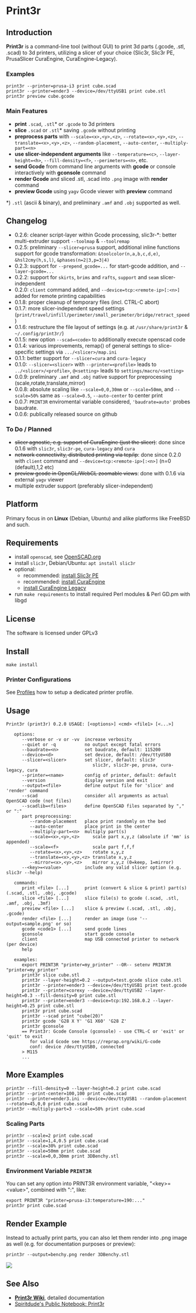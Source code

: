 # Print3r

## Introduction

**Print3r** is a command-line tool (without GUI) to print 3d parts (.gcode, .stl, .scad) to 3d printers, utilizing a slicer of your choice (Slic3r, Slic3r PE, PrusaSlicer CuraEngine, CuraEngine-Legacy).

### Examples
```
print3r --printer=prusa-i3 print cube.scad
print3r --printer=ender3 --device=/dev/ttyUSB1 print cube.stl
print3r preview cube.gcode
```

### Main Features
- **print** `.scad`, `.stl`\* or `.gcode` to 3d printers
- **slice** `.scad` or `.stl`\* saving `.gcode` without printing
- **preprocess parts** with `--scale=<x>,<y>,<z>`, `--rotate=<x>,<y>,<z>`, `--translate=<x>,<y>,<z>`, `--random-placement`, `--auto-center`, `--multiply-part=<n>`
- **use slicer-independent arguments** like `--temperature=<c>`, `--layer-height=<h>`, `--fill-density=<f>`, `--perimeters=<n>`, etc.
- **send Gcode** from command line arguments with **gcode** or console interactively with **gconsole** command
- **render Gcode** and sliced .stl, .scad into `.png` image with **render** command
- **preview Gcode** using `yagv` Gcode viewer with **preview** command

\*) `.stl` (ascii & binary), and preliminary `.amf` and `.obj` supported as well.

## Changelog
- 0.2.6: cleaner script-layer within Gcode processing, slic3r-*: better multi-extruder support `--toolmap` & `--toolremap`
- 0.2.5: preliminary `--slicer=prusa` support, additional inline functions support for gcode transformation: `&toolcolor(n,a,b,c,d,e)`, `&hsl2cmy(h,s,l)`, `&phases(n=2|3,p=3|4)`
- 0.2.3: support for `--prepend_gcode=...` for start-gcode addition, and `--layer-gcode=...`
- 0.2.2: support for `skirts`, `brims` and `rafts`, `support` and `seam` slicer-independent
- 0.2.0: `client` command added, and `--device=tcp:<remote-ip>[:<n>]` added for remote printing capabilities
- 0.1.8: proper cleanup of temporary files (incl. CTRL-C abort)
- 0.1.7: more slicer-independent speed settings (`print/travel/infill/perimeter/small_perimeter/bridge/retract_speed`)
- 0.1.6: restructure the file layout of settings (e.g. at `/usr/share/print3r` & `~/.config/print3r/`) 
- 0.1.5: new option `--scad=<code>` to additionally execute openscad code
- 0.1.4: various improvements, remap() of general settings to slice-specific settings via `.../<slicer>/map.ini`
- 0.1.1: better support for `--slicer=cura` and `cura-legacy`
- 0.1.0: `--slicer=<slicer>` with `--printer=<profile>` leads to `../<slicer>/<profile>`, `@<setting>` leads to `settings/macro/<setting>`
- 0.0.9: preliminary `.amf` and `.obj` native support for preprocessing (scale,rotate,translate,mirror)
- 0.0.8: absolute scaling like `--scale=0,0,30mm` or `--scale=50mm`, and `--scale=50%` same as `--scale=0.5`, `--auto-center` to center print
- 0.0.7: `PRINT3R` enviromental variable considered, `'baudrate=auto'` probes baudrate.
- 0.0.6: publically released source on github

### To Do / Planned
- ~~slicer agnostic, e.g. support of CuraEngine (just the slicer)~~: done since 0.1.6 with `slic3r`, `slic3r-pe`, `cura-legacy` and `cura`
- ~~network connectivity, distributed printing via tcp/ip~~: done since 0.2.0 with `client` command and `--device=tcp:<remote-ip>[:<n>]` (n=0 (default),1,2 etc)
- ~~preview gcode in OpenGL/WebGL zoomable views~~: done with 0.1.6 via external `yagv` viewer
- multiple extruder support (preferably slicer-independent)

## Platform
Primary focus in on **Linux** (Debian, Ubuntu) and alike platforms like FreeBSD and such.

## Requirements
- install `openscad`, see [OpenSCAD.org](http://www.openscad.org/)
- install `slic3r`, Debian/Ubuntu: `apt install slic3r`
- optional:
  - recommended: [install Slic3r PE](https://github.com/Spiritdude/Print3r/wiki/Print3r:-Slic3r-&-Slic3r-PE)
  - recommended: [install CuraEngine](https://github.com/Spiritdude/Print3r/wiki/Print3r:-Cura)
  - [install CuraEngine Legacy](https://github.com/Spiritdude/Print3r/wiki/Print3r:-Cura-Legacy)
- run `make requirements` to install required Perl modules & Perl GD.pm with libgd

## License
The software is licensed under GPLv3 

## Install

```
make install
```

### Printer Configurations
See [Profiles](https://github.com/Spiritdude/Print3r/wiki/Print3r:-Profiles) how to setup a dedicated printer profile.

## Usage
```
Print3r (print3r) 0.2.0 USAGE: [<options>] <cmd> <file1> [<...>]

   options:
      --verbose or -v or -vv  increase verbosity
      --quiet or -q           no output except fatal errors
      --baudrate=<n>          set baudrate, default: 115200
      --device=<d>            set device, default: /dev/ttyUSB0
      --slicer=<slicer>       set slicer, default: slic3r
                                 slic3r, slic3r-pe, prusa, cura-legacy, cura
      --printer=<name>        config of printer, default: default
      --version               display version and exit
      --output=<file>         define output file for 'slice' and 'render' command
      --scad                  consider all arguments as actual OpenSCAD code (not files)
      --scadlib=<files>       define OpenSCAD files separated by "," or ":"
      part preprocessing:
         --random-placement   place print randomly on the bed
         --auto-center        place print in the center
         --multiply-part=<n>  multiply part(s)
         --scale=<x>,<y>,<z>     scale part x,y,z (absolute if 'mm' is appended)
         --scale=<f>             scale part f,f,f
         --rotate=<x>,<y>,<z>    rotate x,y,z
         --translate=<x>,<y>,<z> translate x,y,z
         --mirror=<x>,<y>,<z>    mirror x,y,z (0=keep, 1=mirror)
      --<key>=<value>         include any valid slicer option (e.g. slic3r --help)

   commands:
      print <file> [...]      print (convert & slice & print) part(s) (.scad, .stl, .obj, .gcode)
      slice <file> [...]      slice file(s) to gcode (.scad, .stl, .amf, .obj, .3mf)
      preview <file> [...]    slice & preview (.scad, .stl, .obj, .gcode)
      render <file> [...]     render an image (use '--output=sample.png' or so)
      gcode <code1> [...]     send gcode lines
      gconsole                start gcode console
      client                  map USB connected printer to network (per device)
      help

   examples:
      export PRINT3R "printer=my_printer" --OR-- setenv PRINT3R "printer=my_printer"
      print3r slice cube.stl
      print3r --layer-height=0.2 --output=test.gcode slice cube.stl
      print3r --printer=ender3 --device=/dev/ttyUSB1 print test.gcode
      print3r --printer=corexy --device=/dev/ttyUSB2 --layer-height=0.3 --fill-density=0 print cube.stl
      print3r --printer=ender3 --device=tcp:192.168.0.2 --layer-height=0.25 print cube.stl
      print3r print cube.scad
      print3r --scad print "cube(20)"
      print3r gcode 'G28 X Y' 'G1 X60' 'G28 Z'
      print3r gconsole
      == Print3r: Gcode Console (gconsole) - use CTRL-C or 'exit' or 'quit' to exit
         for valid Gcode see https://reprap.org/wiki/G-code
         conf: device /dev/ttyUSB0, connected
      > M115
      ...

```

## More Examples
```
print3r --fill-density=0 --layer-height=0.2 print cube.scad
print3r --print-center=100,100 print cube.scad
print3r --printer=ender3.ini --device=/dev/ttyUSB1 --random-placement --rotate=45,0,0 print cube.scad
print3r --multiply-part=3 --scale=50% print cube.scad
```

### Scaling Parts
```
print3r --scale=2 print cube.scad
print3r --scale=1,4,0.5 print cube.scad
print3r --scale=30% print cube.scad
print3r --scale=50mm print cube.scad
print3r --scale=0,0,30mm print 3DBenchy.stl
```

### Environment Variable `PRINT3R`
You can set any option into PRINT3R environment variable, "&lt;key&gt;=&lt;value&gt;", combined with ":", like:
```
export PRINT3R "printer=prusa-i3:temperature=190:..."
print3r print cube.scad
```

## Render Example
Instead to actually print parts, you can also let them render into .png image as well (e.g. for documentation purposes or preview):
```
print3r --output=benchy.png render 3DBenchy.stl
```
![](https://raw.githubusercontent.com/Spiritdude/Print3r/master/examples/benchy.png)

## See Also
- **[Print3r Wiki](https://github.com/Spiritdude/Print3r/wiki)**, detailed documentation
- [Spiritdude's Public Notebook: Print3r](https://spiritdude.wordpress.com/tag/print3r/)


